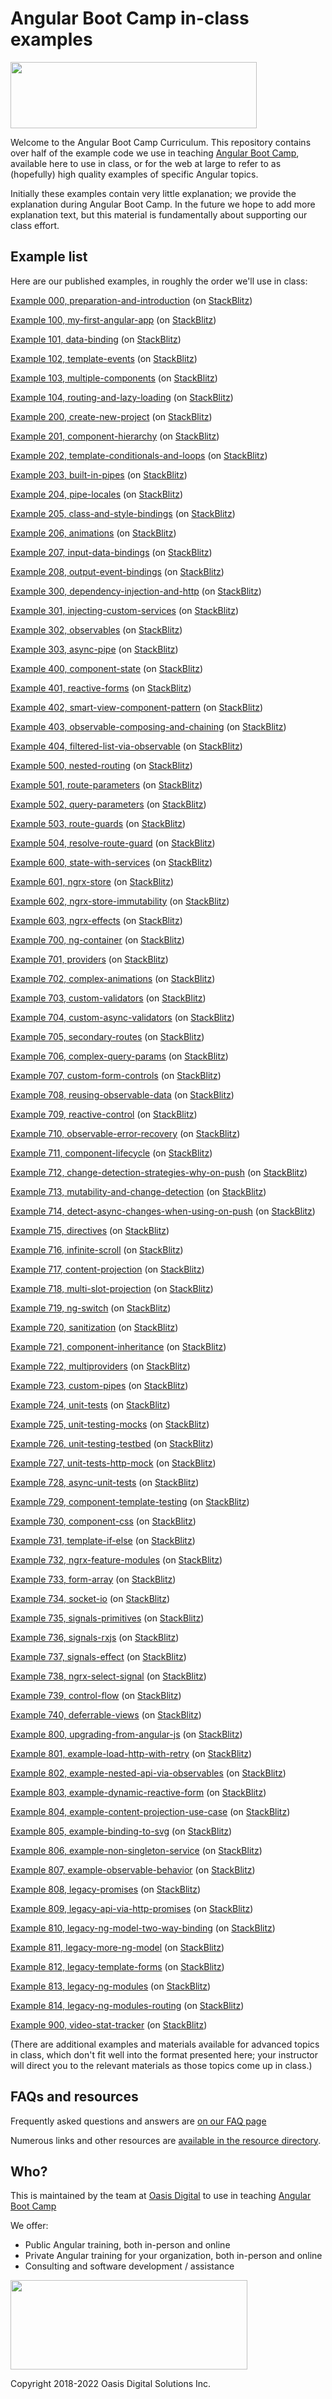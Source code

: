 # Angular Boot Camp in-class examples

<img src="https://angularbootcamp.com/images/angular-boot-camp-logo.svg" width="394" height="106" />

Welcome to the Angular Boot Camp Curriculum. This repository
contains over half of the example code we use in teaching
[Angular Boot Camp](https://angularbootcamp.com/),
available here to use in class, or for the web at large to refer to as
(hopefully) high quality examples of specific Angular topics.

Initially these examples contain very little explanation; we provide the
explanation during Angular Boot Camp. In the future we hope to add more
explanation text, but this material is fundamentally about supporting our class
effort.

## Example list

Here are our published examples, in roughly the order we'll use in class:


[Example 000, preparation-and-introduction](https://github.com/AngularBootCamp/preparation-and-introduction) (on [StackBlitz](<https://stackblitz.io/github/AngularBootCamp/preparation-and-introduction>))

[Example 100, my-first-angular-app](https://github.com/AngularBootCamp/my-first-angular-app) (on [StackBlitz](<https://stackblitz.io/github/AngularBootCamp/my-first-angular-app>))

[Example 101, data-binding](https://github.com/AngularBootCamp/data-binding) (on [StackBlitz](<https://stackblitz.io/github/AngularBootCamp/data-binding>))

[Example 102, template-events](https://github.com/AngularBootCamp/template-events) (on [StackBlitz](<https://stackblitz.io/github/AngularBootCamp/template-events>))

[Example 103, multiple-components](https://github.com/AngularBootCamp/multiple-components) (on [StackBlitz](<https://stackblitz.io/github/AngularBootCamp/multiple-components>))

[Example 104, routing-and-lazy-loading](https://github.com/AngularBootCamp/routing-and-lazy-loading) (on [StackBlitz](<https://stackblitz.io/github/AngularBootCamp/routing-and-lazy-loading>))

[Example 200, create-new-project](https://github.com/AngularBootCamp/create-new-project) (on [StackBlitz](<https://stackblitz.io/github/AngularBootCamp/create-new-project>))

[Example 201, component-hierarchy](https://github.com/AngularBootCamp/component-hierarchy) (on [StackBlitz](<https://stackblitz.io/github/AngularBootCamp/component-hierarchy>))

[Example 202, template-conditionals-and-loops](https://github.com/AngularBootCamp/template-conditionals-and-loops) (on [StackBlitz](<https://stackblitz.io/github/AngularBootCamp/template-conditionals-and-loops>))

[Example 203, built-in-pipes](https://github.com/AngularBootCamp/built-in-pipes) (on [StackBlitz](<https://stackblitz.io/github/AngularBootCamp/built-in-pipes>))

[Example 204, pipe-locales](https://github.com/AngularBootCamp/pipe-locales) (on [StackBlitz](<https://stackblitz.io/github/AngularBootCamp/pipe-locales>))

[Example 205, class-and-style-bindings](https://github.com/AngularBootCamp/class-and-style-bindings) (on [StackBlitz](<https://stackblitz.io/github/AngularBootCamp/class-and-style-bindings>))

[Example 206, animations](https://github.com/AngularBootCamp/animations) (on [StackBlitz](<https://stackblitz.io/github/AngularBootCamp/animations>))

[Example 207, input-data-bindings](https://github.com/AngularBootCamp/input-data-bindings) (on [StackBlitz](<https://stackblitz.io/github/AngularBootCamp/input-data-bindings>))

[Example 208, output-event-bindings](https://github.com/AngularBootCamp/output-event-bindings) (on [StackBlitz](<https://stackblitz.io/github/AngularBootCamp/output-event-bindings>))

[Example 300, dependency-injection-and-http](https://github.com/AngularBootCamp/dependency-injection-and-http) (on [StackBlitz](<https://stackblitz.io/github/AngularBootCamp/dependency-injection-and-http>))

[Example 301, injecting-custom-services](https://github.com/AngularBootCamp/injecting-custom-services) (on [StackBlitz](<https://stackblitz.io/github/AngularBootCamp/injecting-custom-services>))

[Example 302, observables](https://github.com/AngularBootCamp/observables) (on [StackBlitz](<https://stackblitz.io/github/AngularBootCamp/observables>))

[Example 303, async-pipe](https://github.com/AngularBootCamp/async-pipe) (on [StackBlitz](<https://stackblitz.io/github/AngularBootCamp/async-pipe>))

[Example 400, component-state](https://github.com/AngularBootCamp/component-state) (on [StackBlitz](<https://stackblitz.io/github/AngularBootCamp/component-state>))

[Example 401, reactive-forms](https://github.com/AngularBootCamp/reactive-forms) (on [StackBlitz](<https://stackblitz.io/github/AngularBootCamp/reactive-forms>))

[Example 402, smart-view-component-pattern](https://github.com/AngularBootCamp/smart-view-component-pattern) (on [StackBlitz](<https://stackblitz.io/github/AngularBootCamp/smart-view-component-pattern>))

[Example 403, observable-composing-and-chaining](https://github.com/AngularBootCamp/observable-composing-and-chaining) (on [StackBlitz](<https://stackblitz.io/github/AngularBootCamp/observable-composing-and-chaining>))

[Example 404, filtered-list-via-observable](https://github.com/AngularBootCamp/filtered-list-via-observable) (on [StackBlitz](<https://stackblitz.io/github/AngularBootCamp/filtered-list-via-observable>))

[Example 500, nested-routing](https://github.com/AngularBootCamp/nested-routing) (on [StackBlitz](<https://stackblitz.io/github/AngularBootCamp/nested-routing>))

[Example 501, route-parameters](https://github.com/AngularBootCamp/route-parameters) (on [StackBlitz](<https://stackblitz.io/github/AngularBootCamp/route-parameters>))

[Example 502, query-parameters](https://github.com/AngularBootCamp/query-parameters) (on [StackBlitz](<https://stackblitz.io/github/AngularBootCamp/query-parameters>))

[Example 503, route-guards](https://github.com/AngularBootCamp/route-guards) (on [StackBlitz](<https://stackblitz.io/github/AngularBootCamp/route-guards>))

[Example 504, resolve-route-guard](https://github.com/AngularBootCamp/resolve-route-guard) (on [StackBlitz](<https://stackblitz.io/github/AngularBootCamp/resolve-route-guard>))

[Example 600, state-with-services](https://github.com/AngularBootCamp/state-with-services) (on [StackBlitz](<https://stackblitz.io/github/AngularBootCamp/state-with-services>))

[Example 601, ngrx-store](https://github.com/AngularBootCamp/ngrx-store) (on [StackBlitz](<https://stackblitz.io/github/AngularBootCamp/ngrx-store>))

[Example 602, ngrx-store-immutability](https://github.com/AngularBootCamp/ngrx-store-immutability) (on [StackBlitz](<https://stackblitz.io/github/AngularBootCamp/ngrx-store-immutability>))

[Example 603, ngrx-effects](https://github.com/AngularBootCamp/ngrx-effects) (on [StackBlitz](<https://stackblitz.io/github/AngularBootCamp/ngrx-effects>))

[Example 700, ng-container](https://github.com/AngularBootCamp/ng-container) (on [StackBlitz](<https://stackblitz.io/github/AngularBootCamp/ng-container>))

[Example 701, providers](https://github.com/AngularBootCamp/providers) (on [StackBlitz](<https://stackblitz.io/github/AngularBootCamp/providers>))

[Example 702, complex-animations](https://github.com/AngularBootCamp/complex-animations) (on [StackBlitz](<https://stackblitz.io/github/AngularBootCamp/complex-animations>))

[Example 703, custom-validators](https://github.com/AngularBootCamp/custom-validators) (on [StackBlitz](<https://stackblitz.io/github/AngularBootCamp/custom-validators>))

[Example 704, custom-async-validators](https://github.com/AngularBootCamp/custom-async-validators) (on [StackBlitz](<https://stackblitz.io/github/AngularBootCamp/custom-async-validators>))

[Example 705, secondary-routes](https://github.com/AngularBootCamp/secondary-routes) (on [StackBlitz](<https://stackblitz.io/github/AngularBootCamp/secondary-routes>))

[Example 706, complex-query-params](https://github.com/AngularBootCamp/complex-query-params) (on [StackBlitz](<https://stackblitz.io/github/AngularBootCamp/complex-query-params>))

[Example 707, custom-form-controls](https://github.com/AngularBootCamp/custom-form-controls) (on [StackBlitz](<https://stackblitz.io/github/AngularBootCamp/custom-form-controls>))

[Example 708, reusing-observable-data](https://github.com/AngularBootCamp/reusing-observable-data) (on [StackBlitz](<https://stackblitz.io/github/AngularBootCamp/reusing-observable-data>))

[Example 709, reactive-control](https://github.com/AngularBootCamp/reactive-control) (on [StackBlitz](<https://stackblitz.io/github/AngularBootCamp/reactive-control>))

[Example 710, observable-error-recovery](https://github.com/AngularBootCamp/observable-error-recovery) (on [StackBlitz](<https://stackblitz.io/github/AngularBootCamp/observable-error-recovery>))

[Example 711, component-lifecycle](https://github.com/AngularBootCamp/component-lifecycle) (on [StackBlitz](<https://stackblitz.io/github/AngularBootCamp/component-lifecycle>))

[Example 712, change-detection-strategies-why-on-push](https://github.com/AngularBootCamp/change-detection-strategies-why-on-push) (on [StackBlitz](<https://stackblitz.io/github/AngularBootCamp/change-detection-strategies-why-on-push>))

[Example 713, mutability-and-change-detection](https://github.com/AngularBootCamp/mutability-and-change-detection) (on [StackBlitz](<https://stackblitz.io/github/AngularBootCamp/mutability-and-change-detection>))

[Example 714, detect-async-changes-when-using-on-push](https://github.com/AngularBootCamp/detect-async-changes-when-using-on-push) (on [StackBlitz](<https://stackblitz.io/github/AngularBootCamp/detect-async-changes-when-using-on-push>))

[Example 715, directives](https://github.com/AngularBootCamp/directives) (on [StackBlitz](<https://stackblitz.io/github/AngularBootCamp/directives>))

[Example 716, infinite-scroll](https://github.com/AngularBootCamp/infinite-scroll) (on [StackBlitz](<https://stackblitz.io/github/AngularBootCamp/infinite-scroll>))

[Example 717, content-projection](https://github.com/AngularBootCamp/content-projection) (on [StackBlitz](<https://stackblitz.io/github/AngularBootCamp/content-projection>))

[Example 718, multi-slot-projection](https://github.com/AngularBootCamp/multi-slot-projection) (on [StackBlitz](<https://stackblitz.io/github/AngularBootCamp/multi-slot-projection>))

[Example 719, ng-switch](https://github.com/AngularBootCamp/ng-switch) (on [StackBlitz](<https://stackblitz.io/github/AngularBootCamp/ng-switch>))

[Example 720, sanitization](https://github.com/AngularBootCamp/sanitization) (on [StackBlitz](<https://stackblitz.io/github/AngularBootCamp/sanitization>))

[Example 721, component-inheritance](https://github.com/AngularBootCamp/component-inheritance) (on [StackBlitz](<https://stackblitz.io/github/AngularBootCamp/component-inheritance>))

[Example 722, multiproviders](https://github.com/AngularBootCamp/multiproviders) (on [StackBlitz](<https://stackblitz.io/github/AngularBootCamp/multiproviders>))

[Example 723, custom-pipes](https://github.com/AngularBootCamp/custom-pipes) (on [StackBlitz](<https://stackblitz.io/github/AngularBootCamp/custom-pipes>))

[Example 724, unit-tests](https://github.com/AngularBootCamp/unit-tests) (on [StackBlitz](<https://stackblitz.io/github/AngularBootCamp/unit-tests>))

[Example 725, unit-testing-mocks](https://github.com/AngularBootCamp/unit-testing-mocks) (on [StackBlitz](<https://stackblitz.io/github/AngularBootCamp/unit-testing-mocks>))

[Example 726, unit-testing-testbed](https://github.com/AngularBootCamp/unit-testing-testbed) (on [StackBlitz](<https://stackblitz.io/github/AngularBootCamp/unit-testing-testbed>))

[Example 727, unit-tests-http-mock](https://github.com/AngularBootCamp/unit-tests-http-mock) (on [StackBlitz](<https://stackblitz.io/github/AngularBootCamp/unit-tests-http-mock>))

[Example 728, async-unit-tests](https://github.com/AngularBootCamp/async-unit-tests) (on [StackBlitz](<https://stackblitz.io/github/AngularBootCamp/async-unit-tests>))

[Example 729, component-template-testing](https://github.com/AngularBootCamp/component-template-testing) (on [StackBlitz](<https://stackblitz.io/github/AngularBootCamp/component-template-testing>))

[Example 730, component-css](https://github.com/AngularBootCamp/component-css) (on [StackBlitz](<https://stackblitz.io/github/AngularBootCamp/component-css>))

[Example 731, template-if-else](https://github.com/AngularBootCamp/template-if-else) (on [StackBlitz](<https://stackblitz.io/github/AngularBootCamp/template-if-else>))

[Example 732, ngrx-feature-modules](https://github.com/AngularBootCamp/ngrx-feature-modules) (on [StackBlitz](<https://stackblitz.io/github/AngularBootCamp/ngrx-feature-modules>))

[Example 733, form-array](https://github.com/AngularBootCamp/form-array) (on [StackBlitz](<https://stackblitz.io/github/AngularBootCamp/form-array>))

[Example 734, socket-io](https://github.com/AngularBootCamp/socket-io) (on [StackBlitz](<https://stackblitz.io/github/AngularBootCamp/socket-io>))

[Example 735, signals-primitives](https://github.com/AngularBootCamp/signals-primitives) (on [StackBlitz](<https://stackblitz.io/github/AngularBootCamp/signals-primitives>))

[Example 736, signals-rxjs](https://github.com/AngularBootCamp/signals-rxjs) (on [StackBlitz](<https://stackblitz.io/github/AngularBootCamp/signals-rxjs>))

[Example 737, signals-effect](https://github.com/AngularBootCamp/signals-effect) (on [StackBlitz](<https://stackblitz.io/github/AngularBootCamp/signals-effect>))

[Example 738, ngrx-select-signal](https://github.com/AngularBootCamp/ngrx-select-signal) (on [StackBlitz](<https://stackblitz.io/github/AngularBootCamp/ngrx-select-signal>))

[Example 739, control-flow](https://github.com/AngularBootCamp/control-flow) (on [StackBlitz](<https://stackblitz.io/github/AngularBootCamp/control-flow>))

[Example 740, deferrable-views](https://github.com/AngularBootCamp/deferrable-views) (on [StackBlitz](<https://stackblitz.io/github/AngularBootCamp/deferrable-views>))

[Example 800, upgrading-from-angular-js](https://github.com/AngularBootCamp/upgrading-from-angular-js) (on [StackBlitz](<https://stackblitz.io/github/AngularBootCamp/upgrading-from-angular-js>))

[Example 801, example-load-http-with-retry](https://github.com/AngularBootCamp/example-load-http-with-retry) (on [StackBlitz](<https://stackblitz.io/github/AngularBootCamp/example-load-http-with-retry>))

[Example 802, example-nested-api-via-observables](https://github.com/AngularBootCamp/example-nested-api-via-observables) (on [StackBlitz](<https://stackblitz.io/github/AngularBootCamp/example-nested-api-via-observables>))

[Example 803, example-dynamic-reactive-form](https://github.com/AngularBootCamp/example-dynamic-reactive-form) (on [StackBlitz](<https://stackblitz.io/github/AngularBootCamp/example-dynamic-reactive-form>))

[Example 804, example-content-projection-use-case](https://github.com/AngularBootCamp/example-content-projection-use-case) (on [StackBlitz](<https://stackblitz.io/github/AngularBootCamp/example-content-projection-use-case>))

[Example 805, example-binding-to-svg](https://github.com/AngularBootCamp/example-binding-to-svg) (on [StackBlitz](<https://stackblitz.io/github/AngularBootCamp/example-binding-to-svg>))

[Example 806, example-non-singleton-service](https://github.com/AngularBootCamp/example-non-singleton-service) (on [StackBlitz](<https://stackblitz.io/github/AngularBootCamp/example-non-singleton-service>))

[Example 807, example-observable-behavior](https://github.com/AngularBootCamp/example-observable-behavior) (on [StackBlitz](<https://stackblitz.io/github/AngularBootCamp/example-observable-behavior>))

[Example 808, legacy-promises](https://github.com/AngularBootCamp/legacy-promises) (on [StackBlitz](<https://stackblitz.io/github/AngularBootCamp/legacy-promises>))

[Example 809, legacy-api-via-http-promises](https://github.com/AngularBootCamp/legacy-api-via-http-promises) (on [StackBlitz](<https://stackblitz.io/github/AngularBootCamp/legacy-api-via-http-promises>))

[Example 810, legacy-ng-model-two-way-binding](https://github.com/AngularBootCamp/legacy-ng-model-two-way-binding) (on [StackBlitz](<https://stackblitz.io/github/AngularBootCamp/legacy-ng-model-two-way-binding>))

[Example 811, legacy-more-ng-model](https://github.com/AngularBootCamp/legacy-more-ng-model) (on [StackBlitz](<https://stackblitz.io/github/AngularBootCamp/legacy-more-ng-model>))

[Example 812, legacy-template-forms](https://github.com/AngularBootCamp/legacy-template-forms) (on [StackBlitz](<https://stackblitz.io/github/AngularBootCamp/legacy-template-forms>))

[Example 813, legacy-ng-modules](https://github.com/AngularBootCamp/legacy-ng-modules) (on [StackBlitz](<https://stackblitz.io/github/AngularBootCamp/legacy-ng-modules>))

[Example 814, legacy-ng-modules-routing](https://github.com/AngularBootCamp/legacy-ng-modules-routing) (on [StackBlitz](<https://stackblitz.io/github/AngularBootCamp/legacy-ng-modules-routing>))

[Example 900, video-stat-tracker](https://github.com/AngularBootCamp/video-stat-tracker) (on [StackBlitz](<https://stackblitz.io/github/AngularBootCamp/video-stat-tracker>))


(There are additional examples and materials available for advanced
topics in class, which don't fit well into the format presented here;
your instructor will direct you to the relevant materials as those
topics come up in class.)

## FAQs and resources

Frequently asked questions and answers are
[on our FAQ page](FAQ.md)

Numerous links and other resources are
[available in the resource directory](resources).

## Who?

This is maintained by the team at
[Oasis Digital](https://oasisdigital.com/)
to use in teaching
[Angular Boot Camp](https://angularbootcamp.com/)

We offer:

* Public Angular training, both in-person and online
* Private Angular training for your organization, both in-person and online
* Consulting and software development / assistance

<img src="https://oasisdigital.com/images/od-logo.svg" width="379" height="143" />

Copyright 2018-2022 Oasis Digital Solutions Inc.
